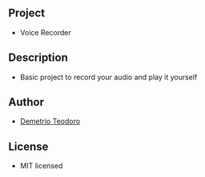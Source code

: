 ## Project
- Voice Recorder

## Description
- Basic project to record your audio and play it yourself

## Author
- [Demetrio Teodoro](https://github.com/DemetrioTeodoro)

## License

- MIT licensed
